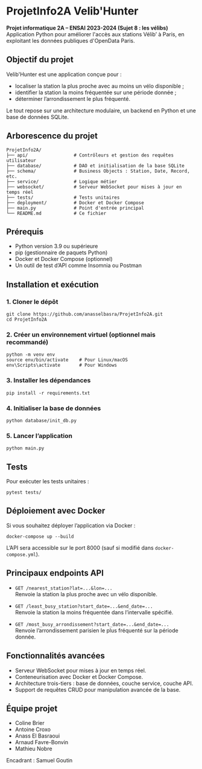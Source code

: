 # ProjetInfo2A Velib'Hunter

**Projet informatique 2A – ENSAI 2023-2024 (Sujet 8 : les vélibs)**  
Application Python pour améliorer l'accès aux stations Vélib’ à Paris, en exploitant les données publiques d'OpenData Paris.

## Objectif du projet

Velib'Hunter est une application conçue pour :

- localiser la station la plus proche avec au moins un vélo disponible ;
- identifier la station la moins fréquentée sur une période donnée ;
- déterminer l’arrondissement le plus fréquenté.

Le tout repose sur une architecture modulaire, un backend en Python et une base de données SQLite.

## Arborescence du projet

```
ProjetInfo2A/
├── api/                 # Contrôleurs et gestion des requêtes utilisateur
├── database/            # DAO et initialisation de la base SQLite
├── schema/              # Business Objects : Station, Date, Record, etc.
├── service/             # Logique métier
├── websocket/           # Serveur WebSocket pour mises à jour en temps réel
├── tests/               # Tests unitaires
├── deployment/          # Docker et Docker Compose
├── main.py              # Point d'entrée principal
└── README.md            # Ce fichier
```

## Prérequis

- Python version 3.9 ou supérieure
- pip (gestionnaire de paquets Python)
- Docker et Docker Compose (optionnel)
- Un outil de test d’API comme Insomnia ou Postman

## Installation et exécution

### 1. Cloner le dépôt

```
git clone https://github.com/anasselbasra/ProjetInfo2A.git
cd ProjetInfo2A
```

### 2. Créer un environnement virtuel (optionnel mais recommandé)

```
python -m venv env
source env/bin/activate    # Pour Linux/macOS
env\Scripts\activate       # Pour Windows
```

### 3. Installer les dépendances

```
pip install -r requirements.txt
```

### 4. Initialiser la base de données

```
python database/init_db.py
```

### 5. Lancer l’application

```
python main.py
```

## Tests

Pour exécuter les tests unitaires :

```
pytest tests/
```

## Déploiement avec Docker

Si vous souhaitez déployer l’application via Docker :

```
docker-compose up --build
```

L’API sera accessible sur le port 8000 (sauf si modifié dans `docker-compose.yml`).

## Principaux endpoints API

- `GET /nearest_station?lat=...&lon=...`  
  Renvoie la station la plus proche avec un vélo disponible.

- `GET /least_busy_station?start_date=...&end_date=...`  
  Renvoie la station la moins fréquentée dans l’intervalle spécifié.

- `GET /most_busy_arrondissement?start_date=...&end_date=...`  
  Renvoie l’arrondissement parisien le plus fréquenté sur la période donnée.

## Fonctionnalités avancées

- Serveur WebSocket pour mises à jour en temps réel.
- Conteneurisation avec Docker et Docker Compose.
- Architecture trois-tiers : base de données, couche service, couche API.
- Support de requêtes CRUD pour manipulation avancée de la base.

## Équipe projet

- Coline Brier  
- Antoine Croxo  
- Anass El Basraoui  
- Arnaud Favre-Bonvin  
- Mathieu Nobre  

Encadrant : Samuel Goutin

